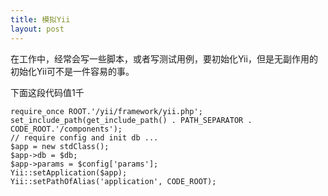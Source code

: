 ```yaml
---
title: 模拟Yii
layout: post
---
```


在工作中，经常会写一些脚本，或者写测试用例，要初始化Yii，但是无副作用的初始化Yii可不是一件容易的事。

下面这段代码值1千

    require_once ROOT.'/yii/framework/yii.php';
    set_include_path(get_include_path() . PATH_SEPARATOR . CODE_ROOT.'/components');
    // require config and init db ...
    $app = new stdClass();
    $app->db = $db;
    $app->params = $config['params'];
    Yii::setApplication($app);
    Yii::setPathOfAlias('application', CODE_ROOT);
